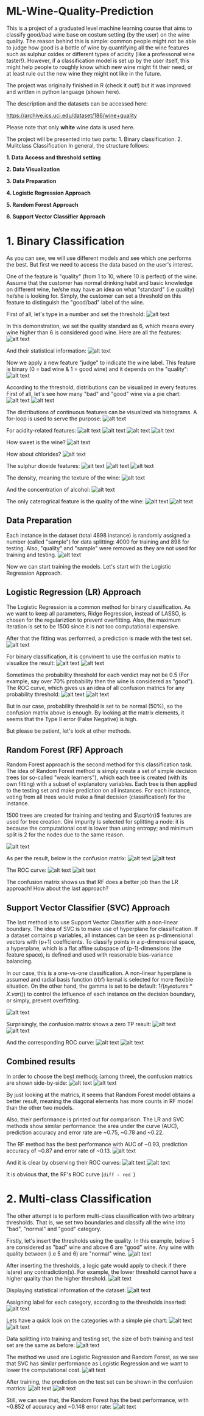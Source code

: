 # ML-Wine-Quality-Prediction

This is a project of a graduated level machine learning course that aims to classify good/bad wine base on costum setting (by the user) on the wine quality. The reason behind this is simple: common people might not be able to judge how good is a bottle of wine by quantifying all the wine features such as sulphur oxides or different types of acidity (like a professonal wine taster!). However, if a classification model is set up by the user itself, this might help people to roughly know which new wine might fit their need, or at least rule out the new wine they might not like in the future.

The project was originally finished in R (check it out!) but it was improved and written in python language (shown here).

The description and the datasets can be accessed here:

https://archive.ics.uci.edu/dataset/186/wine+quality

Please note that only **white** wine data is used here.

The project will be presented into two parts: 1. Binary classification. 2. Mulitclass Classification
In general, the structure follows:

**1. Data Access and threshold setting**

**2. Data Visualization**
   
**3. Data Preparation**
   
**4. Logistic Regression Approach**   

**5. Random Forest Approach**   

**6. Support Vector Classifier Approach**


# 1. Binary Classification

As you can see, we will use different models and see which one performs the best. But first we need to access the data based on the user's interest.

One of the feature is "quality" (from 1 to 10, where 10 is perfect) of the wine. Assume that the customer has normal drinking habit and basic knowledge on different wine, he/she may have an idea on what "standard" (i.e quality) he/she is looking for. Simply, the customer can set a threshold on this feature to distinguish the "good/bad" label of the wine.

First of all, let's type in a number and set the threshold:
![alt text](images/1.png)

In this demonstration, we set the quality standard as 6, which means every wine higher than 6 is considered good wine. Here are all the features:
![alt text](images/1a.png)

And their statistical information:
![alt text](images/1b.png)

Now we apply a new feature "judge" to indicate the wine label. This feature is binary (0 = bad wine & 1 = good wine) and it depends on the "quality":
![alt text](images/1c.png)

According to the threshold, distributions can be visualized in every features. First of all, let's see how many "bad" and "good" wine via a pie chart:
![alt text](images/1d.png)
![alt text](images/pie_bad_good_wine.png)

The distributions of continuous features can be visualized via histograms. A for-loop is used to serve the purpose:
![alt text](images/1e.png)

For acidity-related features:
![alt text](images/con_fixed_acidity.png)
![alt text](images/con_volatile_acidity.png)
![alt text](images/con_citric_acid.png)
![alt text](images/con_pH.png)

How sweet is the wine?
![alt text](images/con_residual_sugar.png)

How about chlorides?
![alt text](images/con_chlorides.png)

The sulphur dioxide features:
![alt text](images/con_free_sulfur_dioxide.png)
![alt text](images/con_total_sulfur_dioxide.png)
![alt text](images/con_sulphates.png)

The density, meaning the texture of the wine:
![alt text](images/con_density.png)

And the concentration of alcohol:
![alt text](images/con_alcohol.png)

The only caterogrical feature is the quality of the wine:
![alt text](images/1f.png)
![alt text](images/cat_quality.png)

## Data Preparation

Each instance in the dataset (total 4898 instance) is randomly assigned a number (called "sample") for data splitting: 4000 for training and 898 for testing. Also, "quality" and "sample" were removed as they are not used for training and testing.
![alt text](images/1g.png)

Now we can start training the models. Let's start with the Logistic Regression Approach.

## Logistic Regression (LR) Approach

The Logistic Regression is a common method for binary classification. As we want to keep all parameters, Ridge Regression, instead of LASSO, is chosen for the regulariztion to prevent overfitting. Also, the maximum iteration is set to be 1500 since it is not too computational expensive.

After that the fitting was performed, a prediction is made with the test set.
![alt text](images/1h.png)

For binary classification, it is convinent to use the confusion matrix to visualize the result:
![alt text](images/1i.png)
![alt text](images/cm_lr1.png)

Sometimes the probability threshold for each verdict may not be 0.5 (For example, say over 70% probability then the wine is considered as "good"). The ROC curve, which gives us an idea of all confusion matrics for any probability threshold:
![alt text](images/1k.png)
![alt text](images/roc_lr1.png)

But in our case, probability threshold is set to be normal (50%), so the confusion matrix above is enough. By looking at the matrix elements, it seems that the Type II error (False Negative) is high.

But please be patient, let's look at other methods.

## Random Forest (RF) Approach

Random Forest approach is the second method for this classification task. The idea of Random Forest method is simply create a set of simple decision trees (or so-called "weak learners"), which each tree is created (with its own fitting) with a subset of explanatory variables. Each tree is then applied to the testing set and make prediction on all instances. For each instance, voting from all trees would make a final decision (classification!) for the instance.

1500 trees are created for training and testing and $\sqrt{n}$ features are used for tree creation. Gini impurity is selected for splitting a node: it is because the computational cost is lower than using entropy; and minimum split is 2 for the nodes due to the same reason.

![alt text](images/1l.png)

As per the result, below is the confusion matrix:
![alt text](images/1m.png)
![alt text](images/cm_rf1.png)

The ROC curve:
![alt text](images/1o.png)
![alt text](images/roc_rf1.png)

The confusion matrix shows us that RF does a better job than the LR approach! How about the last approach?

## Support Vector Classifier (SVC) Approach

The last method is to use Support Vector Classifier with a non-linear boundary. The idea of SVC is to make use of hyperplane for classification. If a dataset contains p variables, all instances can be seen as p-dimensional vectors with (p+1) coefficients. To classify points in a p-dimensional space, a hyperplane, which is a flat affine subspace of (p-1)-dimensions (the feature space), is defined and used with reasonable bias-variance balancing.

In our case, this is a one-vs-one classification. A non-linear hyperplane is assumed and radial basis function (rbf) kernal is selected for more flexible situation. On the other hand, the gamma is set to be default: $1/(n_features * X.var())$ to control the influence of each instance on the decision boundary, or simply, prevent overfitting.

![alt text](images/1p.png)

Surprisingly, the confusion matrix shows a zero TP result:
![alt text](images/1q.png)
![alt text](images/cm_svc1.png)

And the corresponding ROC curve:
![alt text](images/1s.png)
![alt text](images/roc_svc1.png)

## Combined results

In order to choose the best methods (among three), the confusion matrics are shown side-by-side:
![alt text](images/1t.png)
![alt text](images/cm_all1.png)

By just looking at the matrics, it seems that Random Forest model obtains a better result, meaning the diagonal elements has more counts in RF model than the other two models.

Also, their performance is printed out for comparison. The LR and SVC methods show similar performance: the area under the curve (AUC), prediction accuracy and error rate are ~0.75, ~0.78 and ~0.22.

The RF method has the best performance with AUC of ~0.93, prediction accuracy of ~0.87 and error rate of ~0.13.
![alt text](images/1u.png)

And it is clear by observing their ROC curves:
![alt text](images/1v.png)
![alt text](images/roc_all1.png)

It is obvious that, the RF's ROC curve (```diff - red ```)


# 2. Multi-class Classification

The other attempt is to perform multi-class classification with two arbitrary thresholds. That is, we set two boundaries and classify all the wine into "bad", "normal" and "good" category.

Firstly, let's insert the thresholds using the quality. In this example, below 5 are considered as "bad" wine and above 6 are "good" wine. Any wine with quality between (i.e 5 and 6) are "normal" wine.
![alt text](images/2a.png)

After inserting the thresholds, a logic gate would apply to check if there is(are) any contradiction(s). For example, the lower threshold cannot have a higher quality than the higher threshold.
![alt text](images/2b.png)

Displaying statistical information of the dataset:
![alt text](images/2c.png)

Assigning label for each category, according to the thresholds inserted:
![alt text](images/2d.png)

Lets have a quick look on the categories with a simple pie chart:
![alt text](images/2e.png)
![alt text](images/pie_bad_nor_good_wine.png)

Data splitting into training and testing set, the size of both training and test set are the same as before:
![alt text](images/2f.png)

The method we used are Logistic Regression and Random Forest, as we see that SVC has similar performance as Logistic Regression and we want to lower the computational cost.
![alt text](images/2h.png)

After training, the prediction on the test set can be shown in the confusion matrics:
![alt text](images/2i.png)
![alt text](images/cm_all2.png)

Still, we can see that, the Random Forest has the best performance, with ~0.852 of accuracy and ~0.148 error rate:
![alt text](images/2j.png)

